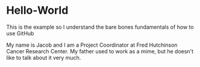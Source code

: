 # Hello-World
This is the example so I understand the bare bones fundamentals of how to use GitHub

My name is Jacob and I am a Project Coordinator at Fred Hutchinson Cancer Research Center. My father used to work as a mime, but he doesn't like to talk about it very much. 
